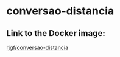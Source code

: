 # conversao-distancia

## Link to the Docker image:
[rjgf/conversao-distancia](https://hub.docker.com/repository/docker/rjgf/conversao-distancia/general)